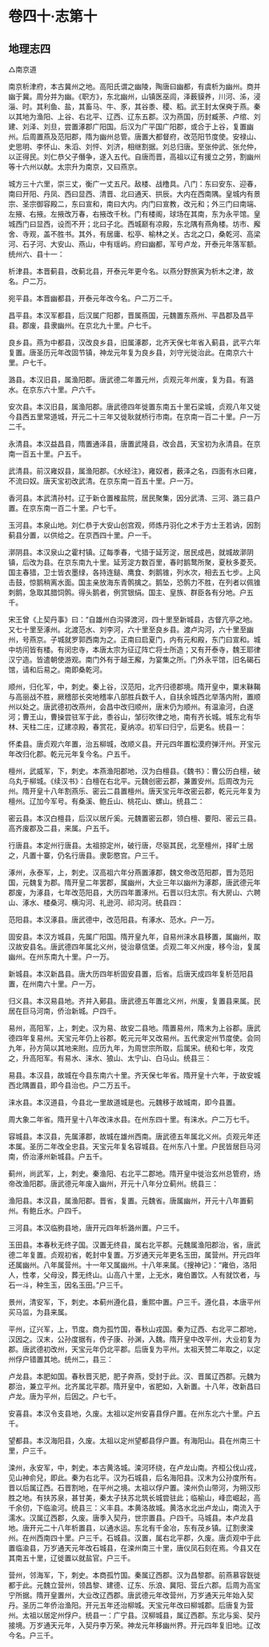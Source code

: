 # 卷四十·志第十

## 地理志四

△南京道

南京析津府，本古冀州之地。高阳氏谓之幽陵，陶唐曰幽都，有虞析为幽州。商并幽于冀。周分并为幽。《职方》，东北幽州，山镇医巫闾，泽薮貘养，川河、泲，浸淄、时。其利鱼、盐，其畜马、牛、豕，其谷黍、稷、稻。武王封太保奭于燕。秦以其地为渔阳、上谷、右北平、辽西、辽东五郡。汉为燕国，历封臧荼、卢绾、刘建、刘泽、刘旦，尝置涿郡广阳国。后汉为广平国广阳郡，或合于上谷，复置幽州。后周置燕及范阳郡，隋为幽州总管。唐置大都督府，改范阳节度使。安禄山、史思明、李怀山、朱滔、刘怦、刘济，相继割据。刘总归唐。至张仲武、张允仲，以正得民。刘仁恭父子僭争，遂入五代。自唐而晋，高祖以辽有援立之劳，割幽州等十六州以献。太宗升为南京，又曰燕京。

城方三十六里，崇三丈，衡广一丈五尺。敌楼、战橹具。八门：东曰安东、迎春，南曰开阳、丹凤、西曰显西、清晋、北曰通天、拱辰。大内在西南隅。皇城内有景宗、圣宗御容殿二，东曰宣和，南曰大内。内门曰宣教，改元和；外三门曰南端、左掖、右掖。左掖改万春，右掖改千秋。门有楼阁，球场在其南，东为永平馆。皇城西门曰显西，设而不开；北曰子北。西城巅有凉殿，东北隅有燕角楼。坊市、廨舍、寺观，盖不胜书。其外，有居庸、松亭、榆林之关。古北之口，桑乾河、高梁河、石子河、大安山、燕山，中有瑶屿。府曰幽都，军号卢龙，开泰元年落军额。统州六、县十一：

析津县。本晋蓟县，改蓟北县，开泰元年更今名。以燕分野旅寅为析木之津，故名。户二万。

宛平县。本晋幽都县，开泰元年改今名。户二万二千。

昌平县。本汉军都县，后汉属广阳郡，晋属燕国，元魏置东燕州、平昌郡及昌平县。郡废，县隶幽州。在京北九十里。户七千。

良乡县。燕为中都县，汉改良乡县，旧属涿郡，北齐天保七年省入蓟县，武平六年复置。唐圣历元年改固节镇，神龙元年复为良乡县，刘守光徙治此。在南京六十里。户七千。

潞县。本汉旧县，属渔阳郡。唐武德二年置元州，贞观元年州废，复为县。有潞水。在京东六十里。户六千。

安次县。本汉旧县，属渔阳郡。唐武德四年徙置东南五十里石梁城，贞观八年又徙今县西五里常道城，开元二十三年又徙耿就桥行市南。在京南一百二十里。户一万二千。

永清县。本汉益昌县，隋置通泽县，唐置武隆县，改会昌，天宝初为永清县。在京南一百五十里。户五千。

武清县。前汉雍奴县，属渔阳郡。《水经注》，雍奴者，薮泽之名，四面有水曰雍，不流曰奴。唐天宝初改武清。在京东南一百五十里。户一万。

香河县。本武清孙村。辽于新仓置榷盐院，居民聚集，因分武清、三河、潞三县户置。在京东南一百二十里。户七千。

玉河县。本泉山地。刘仁恭于大安山创宫观，师炼丹羽化之术于方士王若讷，因割蓟县分置，以供给之。在京西四十里。户一千。

漷阴县。本汉泉山之霍村镇。辽每季春，弋猎于延芳淀，居民成邑，就城故漷阴镇，后改为县。在京东南九十里。延芳淀方数百里，春时鹅鹜所聚，夏秋多菱芡。国主春猎，卫士皆衣墨绿，各持连鎚、鹰食、刺鹅锥，列水次，相去五七步。上风击鼓，惊鹅稍离水面。国主亲放海东青鹘擒之。鹅坠，恐鹘力不胜，在列者以佩锥刺鹅，急取其腊饲鹘。得头鹅者，例赏银绢。国主、皇族、群臣各有分地。户五千。

宋王曾《上契丹事》曰：“自雄州白沟驿渡河，四十里至新城县，古督亢亭之地。又七十里至涿州。北渡范水、刘李河，六十里至良乡县。渡卢沟河，六十里至幽州，号燕京。子城就罗郭西南为之。正南曰启夏门，内有元和殿，东门曰宣和。城中坊闬皆有楼。有闵忠寺，本唐太宗为征辽阵亡将士所造；又有开泰寺，魏王耶律汉宁造。皆遣朝使游观。南门外有于越王廨，为宴集之所。门外永平馆，旧名碣石馆，请和后易之。南即桑乾河。

顺州，归化军，中，刺史。秦上谷，汉范阳，北齐归德郡境。隋开皇中，粟末靺鞨与高丽战不胜，厥稽部长突地稽率八部胜兵数千人，自扶余城西北举落内附，置顺州以处之。唐武德初改燕州，会昌中改归顺州，唐末仍为顺州。有温渝河，白遂河；曹王山，曹操尝驻军于此，黍谷山，邹衍吹律之地，南有齐长城。城东北有华林、天柱二庄，辽建凉殿，春赏花，夏纳凉。初军曰归宁，后更名。统县一：

怀柔县。唐贞观六年置，治五柳城，改顺义县。开元四年置松漠府弹汗州。开宝元年改归化郡。乾元元年复今名。户五千。

檀州，武威军，下，刺史。本燕渔阳郡地，汉为白檀县。《魏书》：曹公历白檀，破乌丸于柳城。《续汉书》：白檀在右北平。元魏创密云郡，兼置安州。后周改为元州。隋开皇十八年割燕乐、密云二县置檀州。唐天宝元年改密云郡，乾元元年复为檀州。辽加今军号。有桑溪、鲍丘山、桃花山、螺山。统县二：

密云县。本汉白檀县，后汉以居斤奚。元魏置密云郡，领白檀、要阳、密云三县。高齐废郡及二县，来属。户五千。

行唐县。本定州行唐县。太祖掠定州，破行唐，尽驱其民，北至檀州，择旷土居之，凡置十寨，仍名行唐县。隶彰愍宫。户三千。

涿州，永泰军，上，刺史。汉高祖六年分燕置涿郡，魏文帝改范阳郡，晋为范阳国，元魏复为郡。隋开皇二年罢郡，属幽州，大业三年以幽州为涿郡，唐武德元年郡废，为涿县，七年改范阳县，大历四年置涿州。石晋以归太宗。有大房山、六聘山、涿水、楼桑河、横沟河、礼逊河、祁沟河。统县四：

范阳县。本汉涿县。唐武德中，改范阳县。有涿水、范水。户一万。

固安县。本汉方城县，先属广阳国。隋开皇九年，自易州涞水县移置，属幽州，取汉故安县名。唐武德四年属北义州，徙治章信堡。贞观二年义州废，移今治，复属幽州。在州东南九十里。户一万。

新城县。本汉新昌县。唐大历四年析固安县置，后省。后唐天成四年复析范阳县置，在州南六十里。户一万。

归义县。本汉易县地。齐并入鄚县。唐武德五年置北义州，州废，复置县来属。民居在巨马河南，侨治新城。户四千。

易州，高阳军，上，刺史。汉为易、故安二县地。隋置易州，隋末为上谷郡。唐武德四年复易州。天宝元年仍上谷郡。乾元元年又改易州。五代隶定州节度使。会同九年，孙方简以其地来附。应历九年，为周世宗所取，后属宋。统和七年，攻克之，升高阳军。有易水、涞水、狼山、太宁山、白马山。统县三：

易县。本汉县，故城在今县东南六十里。齐天保七年省。隋开皇十六年，于故安城西北隅置县，即今县治也。户二万五千。

涞水县。本汉道县，今县北一里故道城是也。元魏移于故城南，即今县置。

周大象二年省。隋开皇十八年改涞水县。在州东四十里。有涞水。户二万七千。

容城县。本汉县，先属涿郡，故城在雄州西南。唐武德五年属北义州。贞观元年还本属。圣历二年改全忠县。天宝元年复名容城县。在州东八十里。户民皆居巨马河南，侨治涿州新城县。户五千。

蓟州，尚武军，上，刺史。秦渔阳、右北平二郡地。隋开皇中徙治玄州总管府，炀帝改渔阳郡。唐武德元年废入幽州，开元十八年分立蓟州。统县三：

渔阳县。本汉县，属渔阳郡。晋省，复置。元魏省。唐属幽州，开元十八年置蓟州。有鲍丘水。户四千。

三河县。本汉临朐县地，唐开元四年析潞州置。户三千。

玉田县。本春秋无终子国。汉置无终县，属右北平郡。元魏属渔阳郡治，省，唐武德二年复置。贞观初省，乾封中复置。万岁通天元年更名玉田，属营州。开元四年还属幽州。八年属营州。十一年又属幽州。十八年来属。《搜神记》：“雍伯，洛阳人，性孝，父母没，葬无终山。山高八十里，上无水，雍伯置饮。人有就饮者，与石一斗，种生玉，因名玉田。”户三千。

景州，清安军，下，刺史。本蓟州遵化县，重熙中置。户三千。遵化县，本唐平州买马监，为县来属。

平州，辽兴军，上，节度。商为孤竹国，春秋山戎国。秦为辽西、右北平二郡地，汉因之。汉末，公孙度据有，传子康、孙渊，入魏。隋开皇中改平州，大业初复为郡。唐武德初改州，天宝元年仍北平郡。后唐复为平州。太祖天赞二年取之，以定州俘户错置其地。统州二，县三：

卢龙县。本肥如国。春秋晋灭肥，肥子奔燕，受封于此。汉、晋属辽西郡。元魏为郡治，兼立平州。北齐属北平郡。隋开皇中，省肥如，入新置。十八年，改新昌曰卢龙。唐为平州，后因之。户七千。

安喜县。本汉令支县地，久废。太祖以定州安喜县俘户置。在州东北六十里。户五千。

望都县。本汉海阳县，久废。太祖以定州望都县俘户置。有海阳山。县在州南三十里，户三千。

滦州，永安军，中，刺史。本古黄洛城。滦河环绕，在卢龙山南。齐桓公伐山戎，见山神俞兒，即此。秦为右北平。汉为石城县，后名海阳县。汉末为公孙度所有。晋以后属辽西。石晋割地，在平州之境。太祖以俘户置。滦州负山带河，为朔汉形胜之地。有扶苏泉，甚甘美，秦太子扶苏北筑长城尝驻此；临榆山，峰峦崛起，高千余仞，下临渝河。统县三：义丰县。本黄洛故城。黄洛水北出卢龙山，南流入于濡水。汉属辽西郡，久废。唐季入契丹，世宗置县。户四千。马城县。本卢龙县地。唐开元二十八年析置县，以通水运。东北有千金冶，东有茂乡镇。辽割隶滦州。在州西南四十里。户三千。石城县。汉置，属右北平郡，久废。唐贞观中于此置临渝县，万岁通天元年改石城县，在滦州南三十里，唐仪凤石刻在焉。今县又在其南五十里，辽徙置以就盐官。户三千。

营州，邻海军，下，刺史。本商孤竹国。秦属辽西郡。汉为昌黎郡。前燕慕容皝徙都于此。元魏立营州，领昌黎、建德、辽东、乐浪、冀阳、营丘六郡。后周为高宝宁所据。隋开皇置州，大业改辽西郡。唐武德元年改营州，万岁通天元年始入契丹。圣历二年侨治渔阳。开元五年还治柳城。天宝元年改曰柳城郡。后唐复为营州。太祖以居定州俘户。统县一：广宁县。汉柳城县，属辽西郡。东北与奚、契丹接境。万岁通天元年，入契丹李万荣。神龙元年移幽州界。开元四年复旧地。辽改今名。户三千。
